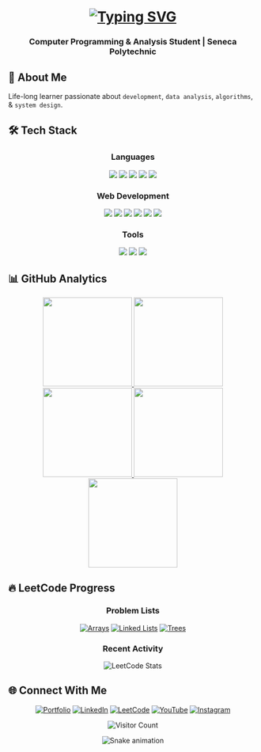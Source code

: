 <h1 align="center"> 
  <a href="https://divyanshu-dugar-developer-portfolio.vercel.app/">
    <img src="https://readme-typing-svg.herokuapp.com?font=Fira+Code&weight=600&size=28&duration=3000&pause=1000&color=38BDF8&center=true&vCenter=true&width=500&lines=Hi+there!+%F0%9F%91%8B;I'm+Divyanshu+Dugar;MERN+Stack+Developer;Tech+Enthusiast;Open-Source+Contributor" alt="Typing SVG" />
  </a>
</h1>

<h3 align="center">Computer Programming & Analysis Student | Seneca Polytechnic</h3>

## 🚀 About Me

Life-long learner passionate about `development`, `data analysis`, `algorithms`, & `system design`.

## 🛠️ Tech Stack

<div align="center">
  
  ### Languages
  
  <img src="https://img.shields.io/badge/C-00599C?style=for-the-badge&logo=c&logoColor=white" />
  <img src="https://img.shields.io/badge/C%2B%2B-00599C?style=for-the-badge&logo=c%2B%2B&logoColor=white" />
  <img src="https://img.shields.io/badge/Java-ED8B00?style=for-the-badge&logo=openjdk&logoColor=white" />
  <img src="https://img.shields.io/badge/Python-3776AB?style=for-the-badge&logo=python&logoColor=white" />
  <img src="https://img.shields.io/badge/JavaScript-F7DF1E?style=for-the-badge&logo=javascript&logoColor=black" />
  
  ### Web Development
  
  <img src="https://img.shields.io/badge/HTML5-E34F26?style=for-the-badge&logo=html5&logoColor=white" />
  <img src="https://img.shields.io/badge/CSS3-1572B6?style=for-the-badge&logo=css3&logoColor=white" />
  <img src="https://img.shields.io/badge/React-20232A?style=for-the-badge&logo=react&logoColor=61DAFB" />
  <img src="https://img.shields.io/badge/Node.js-43853D?style=for-the-badge&logo=node.js&logoColor=white" />
  <img src="https://img.shields.io/badge/Express.js-404D59?style=for-the-badge" />
  <img src="https://img.shields.io/badge/MongoDB-4EA94B?style=for-the-badge&logo=mongodb&logoColor=white" />
  
  ### Tools
  
  <img src="https://img.shields.io/badge/Git-F05032?style=for-the-badge&logo=git&logoColor=white" />
  <img src="https://img.shields.io/badge/Docker-2496ED?style=for-the-badge&logo=docker&logoColor=white" />
  <img src="https://img.shields.io/badge/VS_Code-007ACC?style=for-the-badge&logo=visual-studio-code&logoColor=white" />
  
</div>

## 📊 GitHub Analytics

<div align="center">
  
  <a href="https://github.com/divyanshu-dugar">
    <img height="180em" src="https://github-profile-summary-cards.vercel.app/api/cards/profile-details?username=divyanshu-dugar&theme=github_dark" />
    <img height="180em" src="https://github-profile-summary-cards.vercel.app/api/cards/most-commit-language?username=divyanshu-dugar&theme=github_dark" />
    <img height="180em" src="https://github-profile-summary-cards.vercel.app/api/cards/repos-per-language?username=divyanshu-dugar&theme=github_dark" />
    <img height="180em" src="https://github-profile-summary-cards.vercel.app/api/cards/stats?username=divyanshu-dugar&theme=github_dark" />
    <img height="180em" src="https://github-profile-summary-cards.vercel.app/api/cards/productive-time?username=divyanshu-dugar&theme=github_dark" />
  </a>
  
</div>

## 🔥 LeetCode Progress

<div align="center">
  
  ### Problem Lists
  [![Arrays](https://img.shields.io/badge/Arrays-100/150-blue)](https://leetcode.com/problem-list/nknrhy3c/)
  [![Linked Lists](https://img.shields.io/badge/Linked_Lists-45/80-green)](https://leetcode.com/problem-list/nknrhy3c/)
  [![Trees](https://img.shields.io/badge/Trees-60/120-yellow)](https://leetcode.com/problem-list/nknrhy3c/)
  
  ### Recent Activity
  <!-- leetcode-stats-start -->
  ![LeetCode Stats](https://leetcard.jacoblin.cool/divyanshu-dugar?theme=dark&font=Karma&ext=activity)
  <!-- leetcode-stats-end -->
  
</div>

## 🌐 Connect With Me

<div align="center">
  
  [![Portfolio](https://img.shields.io/badge/Portfolio-38BDF8?style=for-the-badge&logo=vercel&logoColor=white)](https://divyanshu-dugar-developer-portfolio.vercel.app/)
  [![LinkedIn](https://img.shields.io/badge/LinkedIn-0077B5?style=for-the-badge&logo=linkedin&logoColor=white)](https://www.linkedin.com/in/divyanshu-dugar/)
  [![LeetCode](https://img.shields.io/badge/-LeetCode-FFA116?style=for-the-badge&logo=LeetCode&logoColor=black)](https://leetcode.com/u/divyanshu-dugar/)
  [![YouTube](https://img.shields.io/badge/YouTube-FF0000?style=for-the-badge&logo=youtube&logoColor=white)](https://www.youtube.com/@frontbenchers_21)
  [![Instagram](https://img.shields.io/badge/Instagram-E4405F?style=for-the-badge&logo=instagram&logoColor=white)](https://www.instagram.com/divyanshudugar.tech/)
  
</div>

<div align="center">
  
  ![Visitor Count](https://komarev.com/ghpvc/?username=divyanshu-dugar&color=blue&style=flat-square)
  
  <img src="https://github.com/divyanshu-dugar/divyanshu-dugar/blob/output/github-contribution-grid-snake.svg" alt="Snake animation" />
  
</div>
